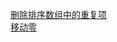 [删除排序数组中的重复项](https://www.yuque.com/u1018255/xigdh1/ymdluz)  
[移动零](https://www.yuque.com/u1018255/xigdh1/fhbhgv)